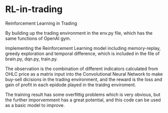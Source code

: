 # RL-in-trading
Reinforcement Learning in Trading

By building up the trading environment in the env.py file, which has the same functions of OpenAI gym.

Implementing the Reinforcement Learning model including memory-replay, greedy exploration and temporal difference, which is 
included in the file of brain.py, dqn.py, train.py.

The observation is the combination of different indicators calculated from OHLC price as a matrix input into the Convolutional
Neural Network to make buy-sell dicisions in the trading environment, and the reward is the loss and gain of profit in
each epidode played in the traidng enviroment.

The training result has some overfittig problems which is very obvious, but the further imporvemment has a great potential, and this code can be used as a basic model to improve.
